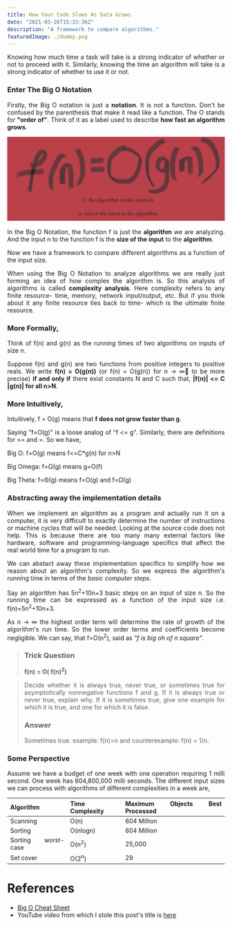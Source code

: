 ```yaml
---
title: How Your Code Slows As Data Grows
date: "2021-03-26T15:33:36Z"
description: "A framework to compare algorithms."
featuredImage: ./dummy.png
---
```


<style>
body {
text-align: justify}
</style>


Knowing how much time a task will take is a strong indicator of whether or not to proceed with it. Similarly, knowing the time an algorithm will take is a strong indicator of whether to use it or not.


### Enter The Big O Notation
Firstly, the Big O notation is just a **notation**. It is not a function. Don't be confused by the parenthesis that make it read like a function. The O stands for **"order of"**. Think of it as a label used to describe **how fast an algorithm grows**. 

![big-O-notation](./big-O-notation.png)

In the Big O Notation, the function f is just the **algorithm** we are analyzing. And the input n to the function f is the **size of the input** to the **algorithm**.

Now we have a framework to compare different algorithms as a function of the input size. 

When using the Big O Notation to analyze algorithms we are really just forming an idea of how complex the algorithm is. So this analysis of algorithms is called **complexity analysis**. Here complexity refers to any finite resource- time, memory, network input/output, etc. But if you think about it any finite resource ties back to time- which is the ultimate finite resource.

### More Formally,
Think of f(n) and g(n) as the running times of two algorithms on inputs of size n. 

Suppose f(n) and g(n) are two functions from positive integers to positive reals. We write
**f(n) = O(g(n))**
(or f(n) = O(g(n)) for n -> ∞ to be more precise) **if and only if** there exist constants N and
C such that,
**|f(n)| <= C |g(n)| for all n>N**.


### More Intuitively,
Intuitively, f = O(g) means that **f does not grow faster than g**. 

Saying "f=O(g)" is a loose analog of "f <= g". Similarly, there are definitions for >= and =. So we have, 

Big O: f=O(g) means f<=C*g(n) for n>N

Big Omega: f=Ω(g) means g=O(f)

Big Theta: f=Θ(g) means f=O(g) and f=Ω(g)


### Abstracting away the implementation details
When we implement an algorithm as a program and actually run it on a computer, it is very difficult to exactly determine the number of instructions or machine cycles that will be needed. Looking at the source code does not help. This is because there are too many many external factors like hardware, software and programming-language specifics that affect the real world time for a program to run. 

We can abstact away these implementation specifics to simplify how we reason about an algorithm's complexity. So we express the algorithm's running time in terms of the *basic computer steps*.

Say an algorithm has 5n<sup>2</sup>+10n+3 basic steps on an input of size n. So the running time can be expressed as a function of the input size i.e. f(n)=5n<sup>2</sup>+10n+3.

As n -> ∞ the highest order term will determine the rate of growth of the algorithm's run time. So the lower order terms and coefficients become negligible. We can say, that f=O(n<sup>2</sup>), said as *"f is big oh of n square"*.

>### Trick Question
> **f(n) = O( f(n)<sup>2</sup>)**

>Decide whether it is always true, never true, or sometimes true for asymptotically nonnegative functions f and g. If it is always true or never true, explain why. If it is sometimes true, give one example for which it is true, and one for which it is false.
>### Answer
>Sometimes true. example: f(n)=n and counterexample: f(n) = 1/n.

### Some Perspective
Assume we have a budget of one week with one operation requiring 1 milli second. One week has 604,800,000 milli seconds. The different input sizes we can process with algorithms of different complexities in a week are,

|Algorithm|Time Complexity|Maximum Objects Best Processed  |
|--|--|--|
| Scanning| O(n) | 604 Million |
| Sorting| O(nlogn) | 604 Million |
| Sorting worst-case| O(n<sup>2</sup>) | 25,000 |
| Set cover| O(2<sup>n</sup>) | 29 |
 

# References
* [Big O Cheat Sheet](https://www.bigocheatsheet.com/)
* YouTube video from which I stole this post's title is [here](https://www.youtube.com/watch?v=duvZ-2UK0fc)






